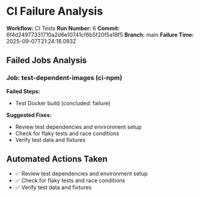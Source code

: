 # CI Failure Analysis

**Workflow:** CI Tests
**Run Number:** 6
**Commit:** 6f4d24977331710a2d6e10741cf6b5f20f5a18f5
**Branch:** main
**Failure Time:** 2025-09-07T21:24:18.093Z

## Failed Jobs Analysis

### Job: test-dependent-images (ci-npm)
**Failed Steps:**
- Test Docker build (concluded: failure)

**Suggested Fixes:**
- Review test dependencies and environment setup
- Check for flaky tests and race conditions
- Verify test data and fixtures

## Automated Actions Taken
- ✅ Review test dependencies and environment setup
- ✅ Check for flaky tests and race conditions
- ✅ Verify test data and fixtures
